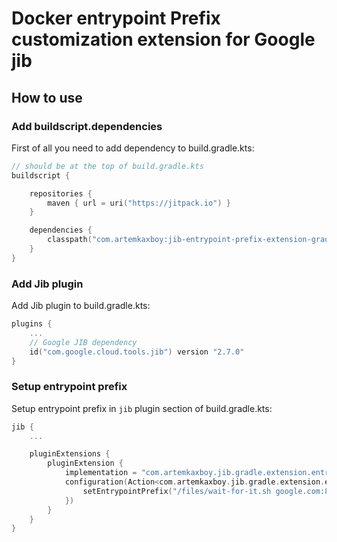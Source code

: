 # Docker entrypoint Prefix customization extension for Google jib

## How to use

### Add buildscript.dependencies

First of all you need to add dependency to build.gradle.kts:

```kotlin
// should be at the top of build.gradle.kts
buildscript {

    repositories {
        maven { url = uri("https://jitpack.io") }
    }

    dependencies {
        classpath("com.artemkaxboy:jib-entrypoint-prefix-extension-gradle:0.1.1")
    }
}
```

### Add Jib plugin

Add Jib plugin to build.gradle.kts:

```kotlin
plugins {
    ...
    // Google JIB dependency
    id("com.google.cloud.tools.jib") version "2.7.0"
}
```

### Setup entrypoint prefix

Setup entrypoint prefix in ```jib``` plugin section of build.gradle.kts:

```kotlin
jib {
    ...

    pluginExtensions {
        pluginExtension {
            implementation = "com.artemkaxboy.jib.gradle.extension.entrypointprefix.JibEntrypointPrefixExtension"
            configuration(Action<com.artemkaxboy.jib.gradle.extension.entrypointprefix.Configuration> {
                setEntrypointPrefix("/files/wait-for-it.sh google.com:80 --")
            })
        }
    }
}
```
